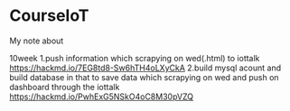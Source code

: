 # CourseIoT
My note about 

10week
1.push information which scrapying on wed(.html) to  iottalk
https://hackmd.io/7EG8td8-Sw6hTH4oLXyCkA
2.build mysql acount and build database in that to save data which scrapying on wed and push on dashboard through the iottalk
https://hackmd.io/PwhExG5NSkO4oC8M30pVZQ
